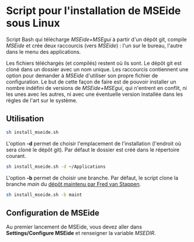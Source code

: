 
# Script pour l'installation de MSEide sous Linux

Script Bash qui télécharge *MSEide+MSEgui* à partir d'un dépôt git, compile *MSEide* et crée deux raccourcis (vers *MSEide*) : l'un sur le bureau, l'autre dans le menu des applications.

Les fichiers téléchargés (et compilés) restent où ils sont. Le dépôt git est cloné dans un dossier avec un nom unique. Les raccourcis contiennent une option pour demander à *MSEide* d'utiliser son propre fichier de configuration. Le but de cette façon de faire est de pouvoir installer un nombre indéfini de versions de *MSEide+MSEgui*, qui n'entrent en conflit, ni les unes avec les autres, ni avec une éventuelle version installée dans les règles de l'art sur le système.

## Utilisation

```bash
sh install_mseide.sh
```

L'option **-d** permet de choisir l'emplacement de l'installation (l'endroit où sera cloné le dépôt git). Par défaut le dossier est créé dans le répertoire courant.

```bash
sh install_mseide.sh -d ~/Applications
```

L'option **-b** permet de choisir une branche. Par défaut, le script clone la branche *main* du [dépôt maintenu par Fred van Stappen](https://codeberg.org/fredvs/mseide-msegui.git).

```bash
sh install_mseide.sh -b maint
```

## Configuration de MSEide

Au premier lancement de MSEide, vous devez aller dans **Settings/Configure MSEide** et renseigner la variable *MSEDIR*.
